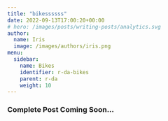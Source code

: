 ```yaml
---
title: "bikessssss"
date: 2022-09-13T17:00:20+00:00
# hero: /images/posts/writing-posts/analytics.svg
author:
  name: Iris
  image: /images/authors/iris.png
menu:
  sidebar:
    name: Bikes
    identifier: r-da-bikes
    parent: r-da
    weight: 10
---
```

### Complete Post Coming Soon...